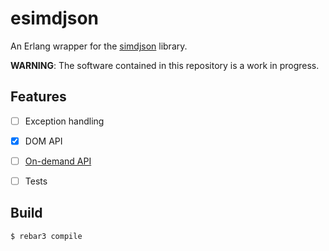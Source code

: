 esimdjson
=====

An Erlang wrapper for the [simdjson](https://github.com/simdjson/simdjson) library.

**WARNING**: The software contained in this repository is a work in progress.

Features
--------
- [ ] Exception handling
- [x] DOM API
- [ ] [On-demand API](https://github.com/simdjson/simdjson/blob/master/doc/ondemand.md)
- [ ] Tests


Build
-----

    $ rebar3 compile
